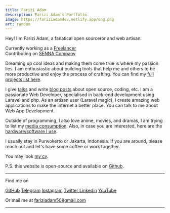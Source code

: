 ```yaml
---
title: Farizi Adam
description: Farizi Adam's Portfolio
image: https://fariziadamdev.netlify.app/ong.png
art: random
---
```


Hey! I'm Farizi Adam, a fanatical open sourceror and web artisan.

Currently working as a <a href="//linkedin.com/in/fariziadam" target="_blank">Freelancer</a><br>
Contributing on <a href="https://github.com/fariziadam11/SENNA-Company" target="_blank">SENNA Company</a> <br>

Dreaming up cool ideas and making them come true is where my passion lies. I am enthusiastic about building tools that help me and others to be more productive and enjoy the process of crafting. You can find my [full projects list here](/projects).

I give [talks](/giving-talks) and write <a href="https://medium.com/@fariziadam508" target="_blank">blog posts</a> about open source, coding, etc.
I am a passionate Web Developer, specialised in back-end development using Laravel and php. As an artisan user (Laravel magic), I create amazing web applications to make the internet a better place.
You can talk to me about Web App Development.

Outside of programming, I also love anime, movies, and dramas, I am trying to list my [media consumption](/media). Also, in case you are interested, here are the [hardware/software I use](/uses).

I usually stay in Purwokerto or Jakarta, Indonesia. If you are around, please reach out and let's have some coffee or work together.

You may look <a href="/CV Farizi Adam.pdf" target="_blank">my cv</a>.

P.S. this website is open-source and available on <a href="//github.com/fariziadam11/farizi.dev" target="_blank">Github</a>.

<div flex-auto />

---

Find me on

<p flex="~ gap-2 wrap" class="mt--2!">
  <a href="https://github.com/fariziadam11" target="_blank"><span op75 i-simple-icons-github /> GitHub</a>
  <a href="https://t.me/adamfarizii" target="_blank"><span op75 i-ri-telegram-2-line /> Telegram</a>
  <a href="https://www.instagram.com/friziadm" target="_blank"><span op75 i-simple-icons-instagram /> Instagram</a>
  <a href="https://x.com/fariziadam508" target="_blank"><span op75 i-ri-twitter-x-fill />Twitter </a>
  <a href="https://linkedin.com/in/fariziadam" target="_blank"><span op75 i-ri-linkedin-box-line /> Linkedin</a>
  <a href="https://www.youtube.com/@fariziadam" target="_blank"><span op75 i-simple-icons-youtube /> YouTube</a>
</p>

Or mail me at <a href="mailto:fariziadam508@gmail.com"><span font-mono>fariziadam508<span i-carbon-at/>gmail.com</span></a>

---

<!-- <SponsorButtons /> -->
